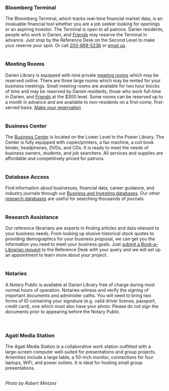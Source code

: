 <div class="row margin-bottom-10">

<div class="col-md-6">


### Bloomberg Terminal
The Bloomberg Terminal, which tracks real-time financial market data, is an invaluable financial tool whether you are a job seeker looking for openings or an aspiring investor. The Terminal is open to all patrons. Darien residents, people who work in Darien, and [Friends](/friends "Friend of the Library") may reserve the Terminal in advance. Just stop by the Reference Desk on the Second Level to make your reserve your spot. Or call [203-669-5236](tel:2036695236 "Call the Reference Desk") or [email us](mailto:askus@darienlibrary.org "Email the Reference Desk"). 
<br />
<br />

### Meeting Rooms
Darien Library is equipped with nine private [meeting rooms](/page/meeting-rooms "Meeting rooms") which may be reserved online. There are three large rooms which may be rented for your business meetings. Small meeting rooms are available for two hour blocks of time and may be reserved by Darien residents, those who work full-time in Darien, and [Friends](/friends "Friends of the Library") at the $300 level. Some rooms can be reserved up to a month in advance and are available to non-residents on a first-come, first-served basis. [Make your reservation](/page/meeting-rooms "Reserve a meeting room")
<br />
<br />

### Business Center
The [Business Center](/business-center "Business Center") is located on the Lower Level in the Power Library. The Center is fully equipped with copier/printers, a fax machine, a coil book binder, headphones, DVDs, and CDs. It is ready to meet the needs of business owners, students, and job searchers. All services and supplies are affordable and competitively priced for patrons. 
<br />
<br />

### Database Access
Find information about businesses, financial data, career guidance, and industry journals through our [Business and Investing databases](/research/category/business-and-investing "Business and Investing databases"). Our other [research databases](/research "Research databases") are useful for searching thousands of journals. 
<br />
<br />


</div>
<div class="col-md-6">

### Research Assistance
Our reference librarians are experts in finding articles and data relevant to your business needs. From looking up elusive historical stock quotes to providing demographics for your business proposal, we can get you the information you need to meet your business goals. Just [submit a Book-a-Librarian request](/page/book-librarian "Email us") to the Reference Desk with your query and we will set up an appointment to learn more about your project.
<br />
<br />

### Notaries
A Notary Public is available at Darien Library free of charge during most normal hours of operation. Notaries witness and verify the signing of important documents and administer oaths. You will need to bring two forms of ID containing your signature (e.g. valid driver license, passport, credit card), one which must also have your photo. Please do not sign the documents prior to appearing before the Notary Public.   
<br />
<br />

### Agati Media Station
The Agati Media Station is a collaborative work station outfitted with a large-screen computer well-suited for presentations and group projects. Amenities include a large table, a 50-inch monitor, connections for four laptops, WiFi, and power outlets. It is ideal for hosting small group presentations.
<br />
<br />


_Photo by Robert Mintzes_

</div>
</div> 
